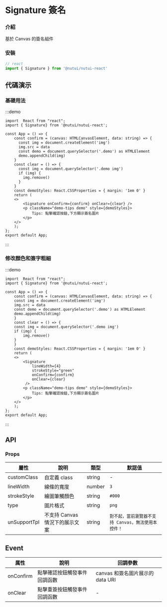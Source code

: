 # Signature 簽名

### 介紹

基於 Canvas 的簽名組件

### 安裝

```javascript
// react
import { Signature } from '@nutui/nutui-react'
```

## 代碼演示

### 基礎用法

:::demo

```tsx
import  React from "react";
import { Signature} from '@nutui/nutui-react';

const App = () => {
    const confirm = (canvas: HTMLCanvasElement, data: string) => {
      const img = document.createElement('img')
      img.src = data
      const demo = document.querySelector('.demo') as HTMLElement
      demo.appendChild(img)
    }
    const clear = () => {
      const img = document.querySelector('.demo img')
      if (img) {
        img.remove()
      }
    }
    const demoStyles: React.CSSProperties = { margin: '1em 0' }
    return (
    <>
        <Signature onConfirm={confirm} onClear={clear} />
        <p className="demo-tips demo" style={demoStyles}>
            Tips: 點擊確認按鈕,下方顯示簽名圖片
        </p>
    </>
    );
};
export default App;
```

:::

### 修改顏色和簽字粗細

:::demo

```tsx
import  React from "react";
import { Signature} from '@nutui/nutui-react';

const App = () => {
    const confirm = (canvas: HTMLCanvasElement, data: string) => {
    const img = document.createElement('img')
    img.src = data
    const demo = document.querySelector('.demo') as HTMLElement
    demo.appendChild(img)
    }
    const clear = () => {
    const img = document.querySelector('.demo img')
    if (img) {
        img.remove()
    }
    }
    const demoStyles: React.CSSProperties = { margin: '1em 0' }
    return (
    <>
        <Signature
            lineWidth={4}
            strokeStyle="green"
            onConfirm={confirm}
            onClear={clear}
         />
        <p className="demo-tips demo" style={demoStyles}>
            Tips: 點擊確認按鈕,下方顯示簽名圖片
        </p>
    </>
    );
};
export default App;
```

:::

## API

### Props

| 屬性 | 說明                           | 類型   | 默認值                                              |
| -------------- | ------------------------------ | ------ | --------------------------------------------------- |
| customClass   | 自定義 class                   | string | -                                                   |
| lineWidth     | 線條的寬度                     | number | `3`                                                   |
| strokeStyle   | 繪圖筆觸顏色                   | string | `#000`                                              |
| type           | 圖片格式                       | string | `png`                                               |
| unSupportTpl | 不支持 Canvas 情況下的展示文案 | string | `對不起，當前瀏覽器不支持 Canvas，無法使用本控件！` |

## Event

| 属性 | 說明                         | 回調參數                         |
| ------- | ---------------------------- | -------------------------------- |
| onConfirm | 點擊確認按鈕觸發事件回調函數 | canvas 和簽名圖片展示的 data URI |
| onClear   | 點擊重簽按鈕觸發事件回調函數 | -                               |

